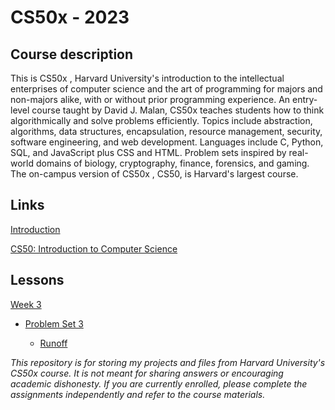 
# CS50x - 2023




## Course description
This is CS50x , Harvard University's introduction to the intellectual enterprises of computer science and the art of programming for majors and non-majors alike, with or without prior programming experience. An entry-level course taught by David J. Malan, CS50x teaches students how to think algorithmically and solve problems efficiently. Topics include abstraction, algorithms, data structures, encapsulation, resource management, security, software engineering, and web development. Languages include C, Python, SQL, and JavaScript plus CSS and HTML. Problem sets inspired by real-world domains of biology, cryptography, finance, forensics, and gaming. The on-campus version of CS50x , CS50, is Harvard's largest course. 


## Links

[Introduction](https://pll.harvard.edu/course/cs50-introduction-computer-science)

[CS50: Introduction to Computer Science](https://cs50.harvard.edu/x/2023/)

## Lessons

[Week 3](https://cs50.harvard.edu/x/2023/weeks/3/)

* [Problem Set 3](https://cs50.harvard.edu/x/2023/psets/3/)

    * [Runoff](https://cs50.harvard.edu/x/2023/psets/3/runoff/)


*This repository is for storing my projects and files from Harvard University's CS50x course. It is not meant for sharing answers or encouraging academic dishonesty. If you are currently enrolled, please complete the assignments independently and refer to the course materials.*
